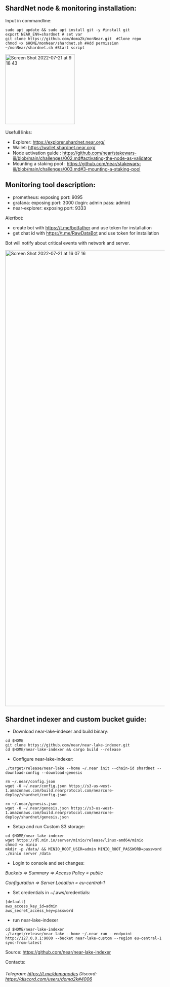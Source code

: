 ## ShardNet node & monitoring installation: <br /> 
Input in commandline:

```
sudo apt update && sudo apt install git -y #install git
export NEAR_ENV=shardnet # set var
git clone https://github.com/doma2k/monNear.git  #Clone repo
chmod +x $HOME/monNear/shardnet.sh #Add permission 
~/monNear/shardnet.sh #Start script
```

<img width="220" alt="Screen Shot 2022-07-21 at 9 18 43" src="https://user-images.githubusercontent.com/79820904/180143201-da262fac-8ff9-4ec4-830c-c7b5930fd33a.png"> <br />
<br />
Usefull links:

*  Explorer: https://explorer.shardnet.near.org/
*  Wallet: https://wallet.shardnet.near.org/
*  Node activation guide : https://github.com/near/stakewars-iii/blob/main/challenges/002.md#activating-the-node-as-validator
*  Mounting a staking pool : https://github.com/near/stakewars-iii/blob/main/challenges/003.md#3-mounting-a-staking-pool

## Monitoring tool description:

* prometheus: exposing port: 9095
* grafana: exposing port: 3000 (login: admin pass: admin) 
* near-explorer: exposing port: 9333 

Alertbot: 
* create bot with https://t.me/botfather and use token for installation
* get chat id with https://t.me/RawDataBot and use token for installation

Bot will notify about critical events with network and server.

<img width="1438" alt="Screen Shot 2022-07-21 at 16 07 16" src="https://user-images.githubusercontent.com/79820904/180241361-4532166c-4f8b-4b65-abf2-f1690d71fd14.png">

## Shardnet indexer and custom bucket guide:
* Download near-lake-indexer and build binary:
```
cd $HOME
git clone https://github.com/near/near-lake-indexer.git
cd $HOME/near-lake-indexer && cargo build --release
```
* Configure near-lake-indexer:
```
./target/release/near-lake --home ~/.near init --chain-id shardnet --download-config --download-genesis

rm ~/.near/config.json
wget -O ~/.near/config.json https://s3-us-west-1.amazonaws.com/build.nearprotocol.com/nearcore-deploy/shardnet/config.json

rm ~/.near/genesis.json
wget -O ~/.near/genesis.json https://s3-us-west-1.amazonaws.com/build.nearprotocol.com/nearcore-deploy/shardnet/genesis.json
```
* Setup and run Custom S3 storage:
```
cd $HOME/near-lake-indexer
wget https://dl.min.io/server/minio/release/linux-amd64/minio
chmod +x minio
mkdir -p /data/ && MINIO_ROOT_USER=admin MINIO_ROOT_PASSWORD=password ./minio server /data
```
* Login to console and set changes:

*Buckets => Summary => Access Policy = public*

*Configuration => Server Location = eu-central-1*

* Set credentials in ~/.aws/credentials:
```
[default]
aws_access_key_id=admin
aws_secret_access_key=password
```
* run near-lake-indexer
```
cd $HOME/near-lake-indexer
./target/release/near-lake --home ~/.near run --endpoint http://127.0.0.1:9000 --bucket near-lake-custom --region eu-central-1 sync-from-latest
```
Source: 
https://github.com/near/near-lake-indexer



Contacts:
###### Telegram: https://t.me/domanodes Discord: https://discord.com/users/doma2k#4006
